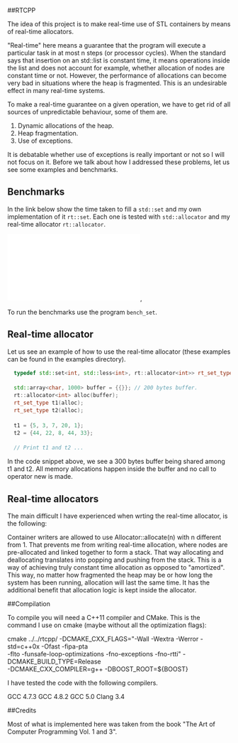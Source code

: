 ##RTCPP

  The idea of this project is to make real-time use of
  STL containers by means of real-time allocators.

  "Real-time" here means a guarantee that the program will execute a particular
  task in at most n steps (or processor cycles). When the standard says that
  insertion on an std::list is constant time, it means operations inside the
  list and does not account for example, whether allocation of nodes are
  constant time or not. However, the performance of allocations can become very
  bad in situations where the heap is fragmented. This is an undesirable effect
  in many real-time systems.

  To make a real-time guarantee on a given operation, we have to get rid of all
  sources of unpredictable behaviour, some of them are.
  
  1. Dynamic allocations of the heap.
  2. Heap fragmentation.
  3. Use of exceptions.

  It is debatable whether use of exceptions is really important or not so I will not
  focus on it.  Before we talk about how I addressed these problems, let us see
  some examples and benchmarks.

## Benchmarks

In the link below show the time taken to fill a `std::set` and my own
implementation of it `rt::set`. Each one is tested with `std::allocator`
and my real-time allocator `rt::allocator`.

![Insertion time](fig/set_insertion.pdf),

To run the benchmarks use the program `bench_set`.

## Real-time allocator

Let us see an example of how to use the real-time allocator (these examples can
be found in the examples directory). 

```c++
  typedef std::set<int, std::less<int>, rt::allocator<int>> rt_set_type;

  std::array<char, 1000> buffer = {{}}; // 200 bytes buffer.
  rt::allocator<int> alloc(buffer);
  rt_set_type t1(alloc);
  rt_set_type t2(alloc);

  t1 = {5, 3, 7, 20, 1};
  t2 = {44, 22, 8, 44, 33};

  // Print t1 and t2 ...
```
In the code snippet above, we see a 300 bytes buffer being shared among t1 and
t2.  All memory allocations happen inside the buffer and no call to operator
new is made.

## Real-time allocators

The main difficult I have experienced when wrting the real-time allocator, is
the following:

Container writers are allowed to use Allocator::allocate(n) with n different
from 1. That prevents me from writing real-time allocation, where nodes are
pre-allocated and linked together to form a stack. That way allocating and
deallocating translates into popping and pushing from the stack. This is a way
of achieving truly constant time allocation as opposed to "amortized".  This
way, no matter how fragmented the heap may be or how long the system has been
running, allocation will last the same time. It has the additional benefit
that allocation logic is kept inside the allocator.

##Compilation

  To compile you will need a C++11 compiler and CMake. This is the command I
  use on cmake (maybe without all the optimization flags):

  cmake ../../rtcpp/ -DCMAKE_CXX_FLAGS="-Wall -Wextra -Werror -std=c++0x -Ofast -fipa-pta \
  -flto -funsafe-loop-optimizations -fno-exceptions -fno-rtti" -DCMAKE_BUILD_TYPE=Release \
  -DCMAKE_CXX_COMPILER=g++ -DBOOST_ROOT=${BOOST}

  I have tested the code with the following compilers.

  GCC 4.7.3
  GCC 4.8.2
  GCC 5.0
  Clang 3.4

##Credits

Most of what is implemented here was taken from the book
  "The Art of Computer Programming Vol. 1 and 3".

